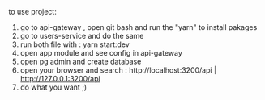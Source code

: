 to use project:
1. go to api-gateway , open git bash and run the "yarn" to install pakages
2. go to users-service and do the same
3. run both file with : yarn start:dev
4. open app module and see config in api-gateway
5. open pg admin and create database
6. open your browser and search : http://localhost:3200/api | http://127.0.0.1:3200/api
7. do what you want ;)
